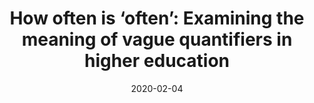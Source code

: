 ---
title: "How often is ‘often’: Examining the meaning of vague quantifiers in higher education"
collection: publications
permalink: /publication/2020-how-often
date: 2020-02-04
venue: 'Research in Higher Education'
link: 'https://link.springer.com/article/10.1007/s11162-020-09587-8'
---